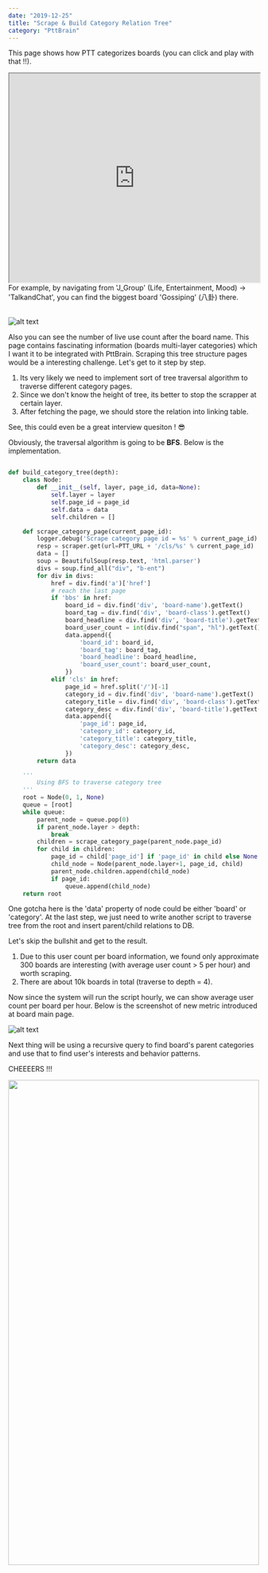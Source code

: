 ```yaml
---
date: "2019-12-25"
title: "Scrape & Build Category Relation Tree"
category: "PttBrain"
---
```


This page shows how PTT categorizes boards (you can click and play with that !!).
<iframe 
  src="https://www.ptt.cc/cls/1"
  style="width: 100%; height: 30em"
></iframe>
For example, by navigating from 'J_Group' (Life, Entertainment, Mood) -> 'TalkandChat',
you can find the biggest board 'Gossiping' (八卦) there.
<br />
<br />

![alt text](https://storage.googleapis.com/warrenlee/myBlog/pttbrain/boards_user_count.png)

Also you can see the number of live use count after the board name.
This page contains fascinating information (boards multi-layer categories) which I want it to be integrated with PttBrain.
Scraping this tree structure pages would be a interesting challenge.
Let's get to it step by step.
1. Its very likely we need to implement sort of tree traversal algorithm to traverse different category pages.
2. Since we don't know the height of tree, its better to stop the scrapper at certain layer.
3. After fetching the page, we should store the relation into linking table.

See, this could even be a great interview quesiton ! 😎

Obviously, the traversal algorithm is going to be <b>BFS</b>.
Below is the implementation.
```py

def build_category_tree(depth):
    class Node:
        def __init__(self, layer, page_id, data=None):
            self.layer = layer
            self.page_id = page_id
            self.data = data
            self.children = []

    def scrape_category_page(current_page_id):
        logger.debug('Scrape category page id = %s' % current_page_id)
        resp = scraper.get(url=PTT_URL + '/cls/%s' % current_page_id)
        data = []
        soup = BeautifulSoup(resp.text, 'html.parser')
        divs = soup.find_all("div", "b-ent")
        for div in divs:
            href = div.find('a')['href']
            # reach the last page
            if 'bbs' in href:
                board_id = div.find('div', 'board-name').getText()
                board_tag = div.find('div', 'board-class').getText()
                board_headline = div.find('div', 'board-title').getText()
                board_user_count = int(div.find("span", "hl").getText()) if div.find("span", "hl") else 0
                data.append({
                    'board_id': board_id,
                    'board_tag': board_tag,
                    'board_headline': board_headline,
                    'board_user_count': board_user_count,
                })
            elif 'cls' in href:
                page_id = href.split('/')[-1]
                category_id = div.find('div', 'board-name').getText()
                category_title = div.find('div', 'board-class').getText()
                category_desc = div.find('div', 'board-title').getText()
                data.append({
                    'page_id': page_id,
                    'category_id': category_id,
                    'category_title': category_title,
                    'category_desc': category_desc,
                })
        return data

    '''
        Using BFS to traverse category tree
    '''
    root = Node(0, 1, None)
    queue = [root]
    while queue:
        parent_node = queue.pop(0)
        if parent_node.layer > depth:
            break
        children = scrape_category_page(parent_node.page_id)
        for child in children:
            page_id = child['page_id'] if 'page_id' in child else None
            child_node = Node(parent_node.layer+1, page_id, child)
            parent_node.children.append(child_node)
            if page_id:
                queue.append(child_node)
    return root

```

One gotcha here is the 'data' property of node could be either 'board' or 'category'.
At the last step, we just need to write another script to traverse tree 
from the root and insert parent/child relations to DB.

Let's skip the bullshit and get to the result.

1. Due to this user count per board information, we found 
only approximate 300 boards are interesting (with average user count > 5 per hour) and worth scraping.
2. There are about 10k boards in total (traverse to depth = 4).

Now since the system will run the script hourly, we can show average user count per board per hour.
Below is the screenshot of new metric introduced at board main page.

![alt text](https://storage.googleapis.com/warrenlee/myBlog/pttbrain/pttbrain_board_user_count.png)

Next thing will be using a recursive query to find board's parent categories 
and use that to find user's interests and behavior patterns.

CHEEEERS !!!

<div>
  <img 
    src='https://media.giphy.com/media/3oKIPu1AxMWB2xlwl2/giphy.gif' 
    style="height:50%; width:100%"
  >
</div>

